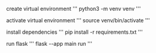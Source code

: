 create virtual environment
'''
python3 -m venv venv
'''

activate virtual environment
'''
source venv/bin/activate
'''

install dependencies
'''
pip install -r requirements.txt
'''

run flask
'''
flask --app main run
'''
